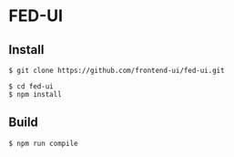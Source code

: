 # FED-UI

## Install

```
$ git clone https://github.com/frontend-ui/fed-ui.git

$ cd fed-ui
$ npm install
```

## Build

```
$ npm run compile
```
